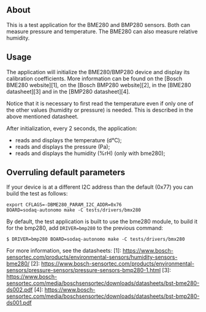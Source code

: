 ## About
This is a test application for the BME280 and BMP280 sensors. Both can measure
pressure and temperature. The BME280 can also measure relative humidity.

## Usage
The application will initialize the BME280/BMP280 device and display its
calibration coefficients. More information can be found on the
[Bosch BME280 website][1], on the [Bosch BMP280 website][2],
in the [BME280 datasheet][3] and in the [BMP280 datasheet][4].

Notice that it is necessary to first read the temperature even if only one
of the other values (humidity or pressure) is needed. This is described in
the above mentioned datasheet.

After initialization, every 2 seconds, the application:
* reads and displays the temperature (d°C);
* reads and displays the pressure (Pa);
* reads and displays the humidity (%rH) (only with bme280);

## Overruling default parameters

If your device is at a different I2C address than the default (0x77) you
can build the test as follows:

    export CFLAGS=-DBME280_PARAM_I2C_ADDR=0x76
    BOARD=sodaq-autonomo make -C tests/drivers/bmx280

By default, the test application is built to use the bme280 module, to build it for
the bmp280, add `DRIVER=bmp280` to the previous command:


    $ DRIVER=bmp280 BOARD=sodaq-autonomo make -C tests/drivers/bmx280


For more information, see the datasheets:
[1]: https://www.bosch-sensortec.com/products/environmental-sensors/humidity-sensors-bme280/
[2]: https://www.bosch-sensortec.com/products/environmental-sensors/pressure-sensors/pressure-sensors-bmp280-1.html
[3]: https://www.bosch-sensortec.com/media/boschsensortec/downloads/datasheets/bst-bme280-ds002.pdf
[4]: https://www.bosch-sensortec.com/media/boschsensortec/downloads/datasheets/bst-bmp280-ds001.pdf
